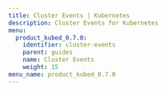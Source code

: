```yaml
---
title: Cluster Events | Kubernetes
description: Cluster Events for Kubernetes
menu:
  product_kubed_0.7.0:
    identifier: cluster-events
    parent: guides
    name: Cluster Events
    weight: 15
menu_name: product_kubed_0.7.0
---
```


